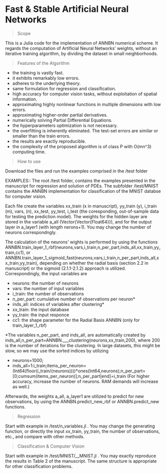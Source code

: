 # Fast & Stable Artificial Neural Networks

> Scope

This is a Julia code for the implementation of ANNBN numerical scheme. It regards the computation of Artificial Neural Networks' weights, without an iterative training algorithm, by dividing the dataset in small neighborhoods. 

> Features of the Algorithm

- the training is vastly fast.
- it exhibits remarkably low errors.
- adheres to the underlying theory.
- same formulation for regression and classification. 
- high accuracy for computer vision tasks, without exploitation of spatial information.
- approximating highly nonlinear functions in multiple dimensions with low errors. 
- approximating higher-order partial derivatives.
- numerically solving Partial Differential Equations.
- the hyperparameters optimization is not necessary.
- the overfitting is inherently eliminated. The test-set errors are similar or smaller than the train errors.
- the results are exactly reproducible.
- the complexity of the proposed algorithm is of class P with O(mn^3) computing time.



> How to use

Download the files and run the examples comprised in the /test folder

EXAMPLES:: The root /test folder, contains the examples presented in the manuscript for regression and solution of PDEs. The subfolder /test/MNIST contains the ANNBN implementation for classification of the MNIST databse for computer vision. 

Each file create the variables xx_train (x in manuscript), yy_train (y), i_train (m), vars, (n), xx_test, yy_test, i_test (the coresponding, out-of-sample data for testing the prediction model). The weights for the hidden layer are stored in the variable a_all (Vector{Vector{Float64}}), and for the output layer in a_layer1 (with length nerons+1). You may change the number of neurons correspondngly.

The calculation of the neurons' wights is performed by using the functions ANNBN.train_layer_1_rbf(neurons,vars,i_train,n_per_part,inds_all,xx_train,yy_train,cc1), or ANNBN.train_layer_1_sigmoid_fast(neurons,vars,i_train,n_per_part,inds_all,xx_train,yy_train), depending on whether the radial basis (section 2.2 in manuscript) or the sigmoid (2.1.1-2.1.2) approach is utilized. Correspondingly, the input variables are

- neurons:     the number of neurons
- vars:        the number of input variables
- i_train:     the number of observations
- n_per_part:  cumulative number of observations per neuron*
- inds_all:    indices of variables after clustering*
- xx_train:    the input database
- yy_train:    the input responce
- cc1:         the shape parameter for the Radial Basis ANNBN (only for train_layer_1_rbf)

*The variables n_per_part, and inds_all, are automatically created by inds_all,n_per_part=ANNBN.___clustering(neurons,xx_train,200), where 200 is the number of iterations for the clustering. In large datasets, this might be slow, so we may use the sorted indices by utilizing 
- neurons=1000; 
- inds_all=1:i_train;items_per_neuron=(Int64(floor(i_train/(neurons))))*ones(Int64,neurons);n_per_part=[0;cumsum(items_per_neuron)];n_per_part[end]=i_train
(For higher accuracy, increase the number of neurons. RAM demands will increase as well.)

Afterwards, the weights a_all, a_layer1 are utilized to predict for new observations, by using the ANNBN.predict_new_rbf or ANNBN.predict_new functions.

> Regression

Start with example in /test/n_variables.jl . You may change the generating function, or directly the input xx_train, yy_train, the number of observations, etc., and compare with other methods.

> Classification & Computer Vision

Start with example in /test/MNIST/__MNIST.jl . You may exactly reproduce the results in Table 2 of the manuscript. The same structure is appropriate for other classification problems.

